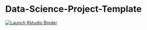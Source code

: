 # Data-Science-Project-Template
<!-- badges: start -->
[![Launch Rstudio Binder](http://mybinder.org/badge_logo.svg)](https://mybinder.org/v2/gh/DevAGee/Data-Science-Project-Template/main?urlpath=rstudio)
<!-- badges: end -->
